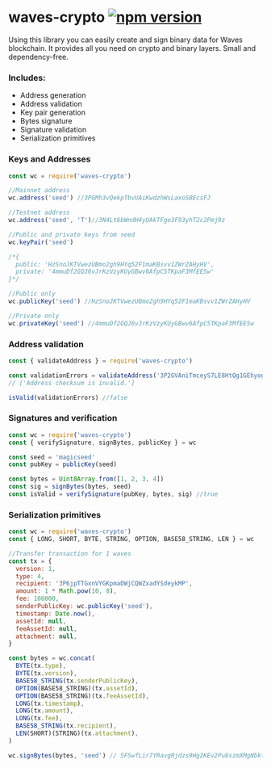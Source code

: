 # waves-crypto  [![npm version](https://badge.fury.io/js/waves-crypto.svg)](https://www.npmjs.com/package/waves-crypto)

Using this library you can easily create and sign binary data for Waves blockchain.
It provides all you need on crypto and binary layers.
Small and dependency-free.

### Includes:
- Address generation
- Address validation 
- Key pair generation
- Bytes signature
- Signature validation
- Serialization primitives

### Keys and Addresses

```js
const wc = require('waves-crypto')

//Mainnet address
wc.address('seed') //3PGMh3vQekpTbvUAiKwdzhWsLaxoSBEcsFJ

//Testnet address
wc.address('seed', 'T')//3N4Lt6bWndH4yUAkTFge3F93yhT2c2Pmj9z

//Public and private keys from seed
wc.keyPair('seed')

/*{
  public: 'HzSnoJKTVwezUBmo2gh9HYq52F1maKBsvv1ZWrZAHyHV',
  private: '4mmuDf2GQJ6vJrKzVzyKUyGBwv6AfpC5TKpaF3MfEE5w'
}*/

//Public only
wc.publicKey('seed') //HzSnoJKTVwezUBmo2gh9HYq52F1maKBsvv1ZWrZAHyHV

//Private only
wc.privateKey('seed') //4mmuDf2GQJ6vJrKzVzyKUyGBwv6AfpC5TKpaF3MfEE5w

```
### Address validation

```js
const { validateAddress } = require('waves-crypto')

const validationErrors = validateAddress('3P2GVAniTmceyS7LE8HtQg1GEhyoghUZSvn') 
// ['Address checksum is invalid.']

isValid(validationErrors) //false

```

### Signatures and verification

```js
const wc = require('waves-crypto')
const { verifySignature, signBytes, publicKey } = wc

const seed = 'magicseed'
const pubKey = publicKey(seed)

const bytes = Uint8Array.from([1, 2, 3, 4])
const sig = signBytes(bytes, seed)
const isValid = verifySignature(pubKey, bytes, sig) //true

```

### Serialization primitives

```js
const wc = require('waves-crypto')
const { LONG, SHORT, BYTE, STRING, OPTION, BASE58_STRING, LEN } = wc

//Transfer transaction for 1 waves
const tx = {
  version: 1,
  type: 4,
  recipient: '3P6jpTTGxnVYGKpmaDWjCQWZxadYSdeykMP',
  amount: 1 * Math.pow(10, 8),
  fee: 100000,
  senderPublicKey: wc.publicKey('seed'),
  timestamp: Date.now(),
  assetId: null,
  feeAssetId: null,
  attachment: null,
}

const bytes = wc.concat(
  BYTE(tx.type),
  BYTE(tx.version),
  BASE58_STRING(tx.senderPublicKey),
  OPTION(BASE58_STRING)(tx.assetId),
  OPTION(BASE58_STRING)(tx.feeAssetId),
  LONG(tx.timestamp),
  LONG(tx.amount),
  LONG(tx.fee),
  BASE58_STRING(tx.recipient),
  LEN(SHORT)(STRING)(tx.attachment),
)

wc.signBytes(bytes, 'seed') // 5FSwfLir7YRavgRjdzs9Hg2KEv2Pu8szmXMgNbkt6BAm9fAJGURzDp6PiN1QhRfXBUYU1xJghzqijFebFA9yFXyp

```

